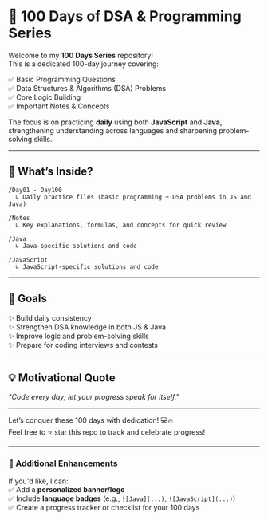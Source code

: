 # 🚀 100 Days of DSA & Programming Series

Welcome to my **100 Days Series** repository!  
This is a dedicated 100-day journey covering:

✅ Basic Programming Questions  
✅ Data Structures & Algorithms (DSA) Problems  
✅ Core Logic Building  
✅ Important Notes & Concepts  

The focus is on practicing **daily** using both **JavaScript** and **Java**, strengthening understanding across languages and sharpening problem-solving skills.

---

## 📅 What’s Inside?

```plaintext
/Day01 - Day100
  ↳ Daily practice files (basic programming + DSA problems in JS and Java)

/Notes
  ↳ Key explanations, formulas, and concepts for quick review

/Java
  ↳ Java-specific solutions and code

/JavaScript
  ↳ JavaScript-specific solutions and code
```

---

## 🏹 Goals

✨ Build daily consistency  
✨ Strengthen DSA knowledge in both JS & Java  
✨ Improve logic and problem-solving skills  
✨ Prepare for coding interviews and contests  

---

## 💡 Motivational Quote

*"Code every day; let your progress speak for itself."*

---

Let’s conquer these 100 days with dedication! 💻🔥  
Feel free to ⭐ star this repo to track and celebrate progress!  

---

### 🎨 Additional Enhancements
If you'd like, I can:  
✅ Add a **personalized banner/logo**  
✅ Include **language badges** (e.g., `![Java](...)`, `![JavaScript](...)`)  
✅ Create a progress tracker or checklist for your 100 days
